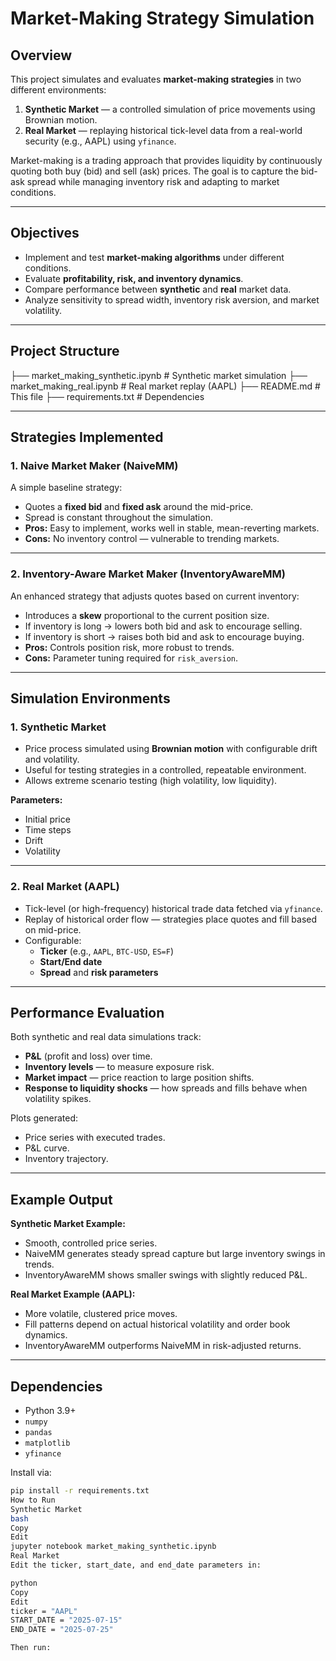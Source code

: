 # Market-Making Strategy Simulation

## Overview
This project simulates and evaluates **market-making strategies** in two different environments:
1. **Synthetic Market** — a controlled simulation of price movements using Brownian motion.
2. **Real Market** — replaying historical tick-level data from a real-world security (e.g., AAPL) using `yfinance`.

Market-making is a trading approach that provides liquidity by continuously quoting both buy (bid) and sell (ask) prices. The goal is to capture the bid-ask spread while managing inventory risk and adapting to market conditions.

---

## Objectives
- Implement and test **market-making algorithms** under different conditions.
- Evaluate **profitability, risk, and inventory dynamics**.
- Compare performance between **synthetic** and **real** market data.
- Analyze sensitivity to spread width, inventory risk aversion, and market volatility.

---

## Project Structure
├── market_making_synthetic.ipynb # Synthetic market simulation
├── market_making_real.ipynb # Real market replay (AAPL)
├── README.md # This file
├── requirements.txt # Dependencies

---

## Strategies Implemented

### 1. Naive Market Maker (NaiveMM)
A simple baseline strategy:
- Quotes a **fixed bid** and **fixed ask** around the mid-price.
- Spread is constant throughout the simulation.
- **Pros:** Easy to implement, works well in stable, mean-reverting markets.
- **Cons:** No inventory control — vulnerable to trending markets.

---

### 2. Inventory-Aware Market Maker (InventoryAwareMM)
An enhanced strategy that adjusts quotes based on current inventory:
- Introduces a **skew** proportional to the current position size.
- If inventory is long → lowers both bid and ask to encourage selling.
- If inventory is short → raises both bid and ask to encourage buying.
- **Pros:** Controls position risk, more robust to trends.
- **Cons:** Parameter tuning required for `risk_aversion`.


---

## Simulation Environments

### 1. Synthetic Market
- Price process simulated using **Brownian motion** with configurable drift and volatility.
- Useful for testing strategies in a controlled, repeatable environment.
- Allows extreme scenario testing (high volatility, low liquidity).

**Parameters:**
- Initial price
- Time steps
- Drift
- Volatility

---

### 2. Real Market (AAPL)
- Tick-level (or high-frequency) historical trade data fetched via `yfinance`.
- Replay of historical order flow — strategies place quotes and fill based on mid-price.
- Configurable:
  - **Ticker** (e.g., `AAPL`, `BTC-USD`, `ES=F`)
  - **Start/End date**
  - **Spread** and **risk parameters**

---

## Performance Evaluation
Both synthetic and real data simulations track:
- **P&L** (profit and loss) over time.
- **Inventory levels** — to measure exposure risk.
- **Market impact** — price reaction to large position shifts.
- **Response to liquidity shocks** — how spreads and fills behave when volatility spikes.

Plots generated:
- Price series with executed trades.
- P&L curve.
- Inventory trajectory.

---

## Example Output
**Synthetic Market Example:**
- Smooth, controlled price series.
- NaiveMM generates steady spread capture but large inventory swings in trends.
- InventoryAwareMM shows smaller swings with slightly reduced P&L.

**Real Market Example (AAPL):**
- More volatile, clustered price moves.
- Fill patterns depend on actual historical volatility and order book dynamics.
- InventoryAwareMM outperforms NaiveMM in risk-adjusted returns.

---

## Dependencies
- Python 3.9+
- `numpy`
- `pandas`
- `matplotlib`
- `yfinance`

Install via:
```bash
pip install -r requirements.txt
How to Run
Synthetic Market
bash
Copy
Edit
jupyter notebook market_making_synthetic.ipynb
Real Market
Edit the ticker, start_date, and end_date parameters in:

python
Copy
Edit
ticker = "AAPL"
START_DATE = "2025-07-15"
END_DATE = "2025-07-25"

Then run:
